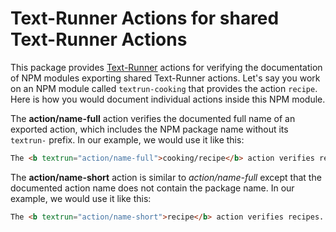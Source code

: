 # Text-Runner Actions for shared Text-Runner Actions





<a textrun="test-setup">

This package provides [Text-Runner](https://github.com/kevgo/text-runner)
actions for verifying the documentation of NPM modules exporting shared
Text-Runner actions. Let's say you work on an NPM module called
`textrun-cooking` that provides the action `recipe`. Here is how you would
document individual actions inside this NPM module.

</a>

The <b textrun="action/name-full">action/name-full</b> action verifies the
documented full name of an exported action, which includes the NPM package name
without its `textrun-` prefix. In our example, we would use it like this:

<a textrun="run-in-textrunner">

```html
The <b textrun="action/name-full">cooking/recipe</b> action verifies recipes.
```

</a>

The <b textrun="action/name-full">action/name-short</b> action is similar to
<i textrun="action/name-full">action/name-full</i> except that the documented
action name does not contain the package name. In our example, we would use it
like this:

<a textrun="run-in-textrunner">

```html
The <b textrun="action/name-short">recipe</b> action verifies recipes.
```

</a>
